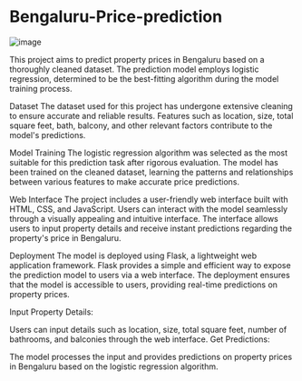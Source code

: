 # Bengaluru-Price-prediction
![image](https://github.com/Krishhhhh05/Bengaluru-Price-prediction/assets/102244499/a1d6ba66-51a5-45a3-972e-7b9b32e6b22d)

This project aims to predict property prices in Bengaluru based on a thoroughly cleaned dataset. The prediction model employs logistic regression, determined to be the best-fitting algorithm during the model training process.

Dataset
The dataset used for this project has undergone extensive cleaning to ensure accurate and reliable results. Features such as location, size, total square feet, bath, balcony, and other relevant factors contribute to the model's predictions.

Model Training
The logistic regression algorithm was selected as the most suitable for this prediction task after rigorous evaluation. The model has been trained on the cleaned dataset, learning the patterns and relationships between various features to make accurate price predictions.

Web Interface
The project includes a user-friendly web interface built with HTML, CSS, and JavaScript. Users can interact with the model seamlessly through a visually appealing and intuitive interface. The interface allows users to input property details and receive instant predictions regarding the property's price in Bengaluru.

Deployment
The model is deployed using Flask, a lightweight web application framework. Flask provides a simple and efficient way to expose the prediction model to users via a web interface. The deployment ensures that the model is accessible to users, providing real-time predictions on property prices.

Input Property Details:

Users can input details such as location, size, total square feet, number of bathrooms, and balconies through the web interface.
Get Predictions:

The model processes the input and provides predictions on property prices in Bengaluru based on the logistic regression algorithm.
